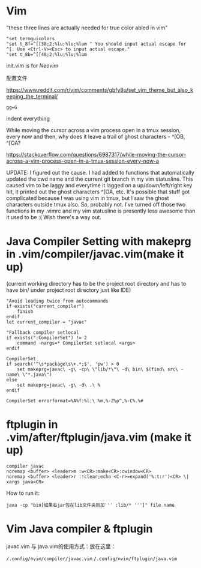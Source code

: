 # Vim

"these three lines are actually needed for true color abled in vim"
```
"set termguicolors
"set t_8f=^[[38;2;%lu;%lu;%lum " You should input actual escape for ^[. Use <Ctrl-V><Esc> to input actual escape."
"set t_8b=^[[48;2;%lu;%lu;%lum
```
init.vim is for *Neovim*

配置文件 


https://www.reddit.com/r/vim/comments/gbfy8u/set_vim_theme_but_also_keeping_the_terminal/  

```
gg=G

``` 
indent everything  


While moving the cursor across a vim process open in a tmux session, every now and then, why does it leave a trail of ghost characters - ^[OB, ^[OA?  


https://stackoverflow.com/questions/6987317/while-moving-the-cursor-across-a-vim-process-open-in-a-tmux-session-every-now-a  


UPDATE: I figured out the cause. I had added to functions that automatically updated the cwd name and the current git branch in my vim statusline. This caused vim to be laggy and everytime it lagged on a up/down/left/right key hit, it printed out the ghost characters ^[OA, etc. It's possible that stuff got complicated because I was using vim in tmux, but I saw the ghost characters outside tmux also. So, probably not. I've turned off those two functions in my .vimrc and my vim statusline is presently less awesome than it used to be :( Wish there's a way out.  

# Java Compiler Setting with makeprg in .vim/compiler/javac.vim(make it up)
(current working directory has to be the project root directory and has to have bin/ under project root directory just like IDE)  
```
"Avoid loading twice from autocommands  
if exists("current_compiler")
    finish
endif
let current_compiler = "javac"

"Fallback compiler setlocal
if exists(":CompilerSet") != 2
    command -nargs=* CompilerSet setlocal <args>
endif

CompilerSet
if search('^\s*package\s\+.*;$', 'pw') > 0
    set makeprg=javac\ -g\ -cp\ \"lib/*\"\ -d\ bin\ $(find\ src\ -name\ \"*.java\")
else
    set makeprg=javac\ -g\ -d\ .\ %
endif

CompilerSet errorformat=%A%f:%l:\ %m,%-Z%p^,%-C%.%#
```
# ftplugin in .vim/after/ftplugin/java.vim (make it up)
```
compiler javac
noremap <buffer> <leader>m :w<CR>:make<CR>:cwindow<CR>
noremap <buffer> <leader>r :!clear;echo <C-r>=expand('%:t:r')<CR> \| xargs java<CR>
```
How to run it:  
```
java -cp "bin[如果右jar包在lib文件夹则加''' :lib/* ''']" file name
```
# Vim Java compiler & ftplugin

javac.vim 与 java.vim的使用方式：放在这里：

`/.config/nvim/compiler/javac.vim`
`/.config/nvim/ftplugin/java.vim`
